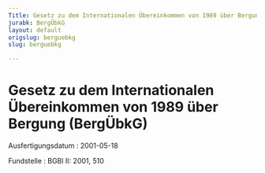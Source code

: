 ```yaml
---
Title: Gesetz zu dem Internationalen Übereinkommen von 1989 über Bergung
jurabk: BergÜbkG
layout: default
origslug: berguebkg
slug: berguebkg

---
```


# Gesetz zu dem Internationalen Übereinkommen von 1989 über Bergung (BergÜbkG)

Ausfertigungsdatum
:   2001-05-18

Fundstelle
:   BGBl II: 2001, 510

